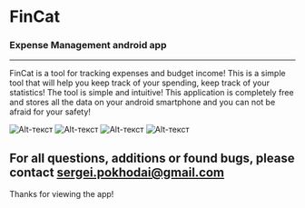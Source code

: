 # FinCat 
### Expense Management android app
__________________________________
FinCat is a tool for tracking expenses and budget income! This is a simple tool that will help you keep track of your spending, keep track of your statistics! The tool is simple and intuitive! This application is completely free and stores all the data on your android smartphone and you can not be afraid for your safety!

![Alt-текст](https://github.com/pokhodai/ExpenseManagement/blob/main/images/2023-04-04%2022.58.11.jpg "") ![Alt-текст](https://github.com/pokhodai/ExpenseManagement/blob/main/images/2023-04-04%2022.58.16.jpg "") ![Alt-текст](https://github.com/pokhodai/ExpenseManagement/blob/main/images/2023-04-04%2022.58.22.jpg "") 
![Alt-текст](https://github.com/pokhodai/ExpenseManagement/blob/main/images/2023-04-04%2022.58.28.jpg "")


## For all questions, additions or found bugs, please contact sergei.pokhodai@gmail.com

Thanks for viewing the app!
